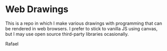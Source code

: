 # Web Drawings

This is a repo in which I make various drawings with programming that can be rendered in web browsers.
I prefer to stick to vanilla JS using canvas, but I may use open source third-party libraries ocasionally.

Rafael
